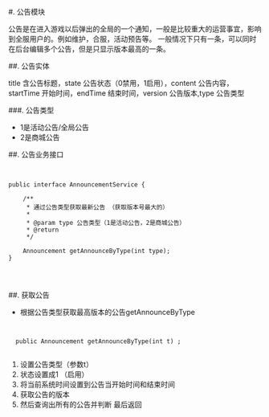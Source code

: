 #. 公告模块

公告是在进入游戏以后弹出的全局的一个通知，一般是比较重大的运营事宜，影响到全服用户的。例如维护，合服，活动预告等。
一般情况下只有一条，可以同时在后台编辑多个公告，但是只显示版本最高的一条。

##. 公告实体

 title 含公告标题，state 公告状态（0禁用，1启用），content 公告内容，startTime 开始时间，endTime 结束时间，version 公告版本,type 公告类型

###. 公告类型

* 1是活动公告/全局公告
* 2是商城公告

##. 公告业务接口

<pre>
 <code class="java">

public interface AnnouncementService {

	/**
	 * 通过公告类型获取最新公告 （获取版本号最大的）
	 * 
	 * @param type 公告类型（1是活动公告，2是商城公告）
	 * @return
	 */

	Announcement getAnnounceByType(int type);
}


 </code>
</pre>


##. 获取公告

* 根据公告类型获取最高版本的公告getAnnounceByType
 <pre><code>

  public Announcement getAnnounceByType(int t) ;
 </code>
</pre>

1. 设置公告类型（参数t）
2. 状态设置成1 （启用）
3. 将当前系统时间设置到公告当开始时间和结束时间
4. 获取公告的版本 
5. 然后查询出所有的公告并判断  最后返回


